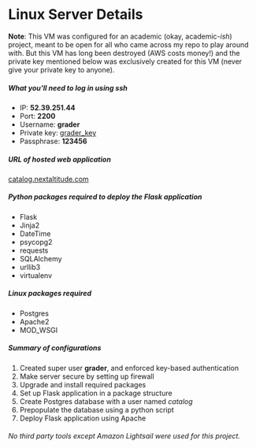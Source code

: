 # Linux Server Details

**Note**: This VM was configured for an academic (okay, academic-*ish*) project, meant to be open for all who came across my repo to play around with. But this VM has long been destroyed (AWS costs money!) and the private key mentioned below was exclusively created for this VM (never give your private key to anyone).

##### What you'll need to log in using *ssh*

- IP: **52.39.251.44**
- Port: **2200**
- Username: **grader**
- Private key: [grader_key](grader_key)
- Passphrase: **123456**

##### URL of hosted web application
[catalog.nextaltitude.com](http://catalog.nextaltitude.com)

##### Python packages required to deploy the Flask application
- Flask
- Jinja2
- DateTime
- psycopg2
- requests
- SQLAlchemy
- urllib3
- virtualenv

##### Linux packages required
- Postgres
- Apache2
- MOD_WSGI

##### Summary of configurations
1. Created super user **grader**, and enforced key-based authentication
2. Make server secure by setting up firewall
3. Upgrade and install required packages
4. Set up Flask application in a package structure
5. Create Postgres database with a user named *catalog*
6. Prepopulate the database using a python script
7. Deploy Flask application using Apache

###### No third party tools except Amazon Lightsail were used for this project.
